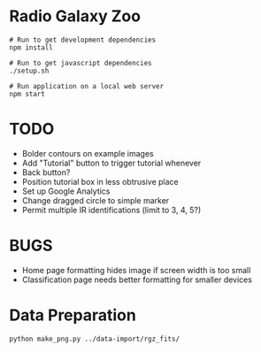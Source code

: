 
# Radio Galaxy Zoo
  
    # Run to get development dependencies
    npm install
    
    # Run to get javascript dependencies
    ./setup.sh
    
    # Run application on a local web server
    npm start
    

# TODO
  
  * Bolder contours on example images
  * Add "Tutorial" button to trigger tutorial whenever
  * Back button?
  * Position tutorial box in less obtrusive place
  * Set up Google Analytics
  * Change dragged circle to simple marker
  * Permit multiple IR identifications (limit to 3, 4, 5?)
  
# BUGS
  
  * Home page formatting hides image if screen width is too small
  * Classification page needs better formatting for smaller devices
  
  
# Data Preparation

    python make_png.py ../data-import/rgz_fits/

